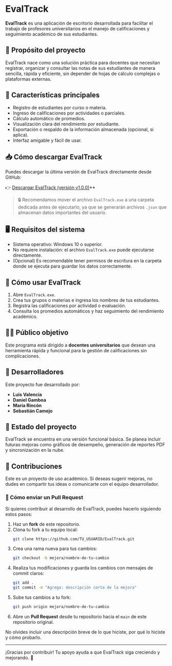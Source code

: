 # EvalTrack

**EvalTrack** es una aplicación de escritorio desarrollada para facilitar el trabajo de profesores universitarios en el manejo de calificaciones y seguimiento académico de sus estudiantes.

## 📌 Propósito del proyecto

EvalTrack nace como una solución práctica para docentes que necesitan registrar, organizar y consultar las notas de sus estudiantes de manera sencilla, rápida y eficiente, sin depender de hojas de cálculo complejas o plataformas externas.

## 🧩 Características principales

- Registro de estudiantes por curso o materia.
- Ingreso de calificaciones por actividades o parciales.
- Cálculo automático de promedios.
- Visualización clara del rendimiento por estudiante.
- Exportación o respaldo de la información almacenada (opcional, si aplica).
- Interfaz amigable y fácil de usar.

## 📥 Cómo descargar EvalTrack

Puedes descargar la última versión de EvalTrack directamente desde GitHub:

   👉 [Descargar EvalTrack (versión v1.0.0)](https://github.com/Ozaroooo/EvalTrack/releases/download/v1.0/EvalTrack.exe)**

> 🔒 Recomendamos mover el archivo `EvalTrack.exe` a una carpeta dedicada antes de ejecutarlo, ya que se generarán archivos `.json` que almacenan datos importantes del usuario.

## 🖥️ Requisitos del sistema

- Sistema operativo: Windows 10 o superior.
- No requiere instalación: el archivo `EvalTrack.exe` puede ejecutarse directamente.
- (Opcional) Es recomendable tener permisos de escritura en la carpeta donde se ejecuta para guardar los datos correctamente.

## 🚀 Cómo usar EvalTrack

1. Abre `EvalTrack.exe`.
2. Crea tus grupos o materias e ingresa los nombres de tus estudiantes.
3. Registra las calificaciones por actividad o evaluación.
4. Consulta los promedios automáticos y haz seguimiento del rendimiento académico.

## 👨‍🏫 Público objetivo

Este programa está dirigido a **docentes universitarios** que desean una herramienta rápida y funcional para la gestión de calificaciones sin complicaciones.

## 👥 Desarrolladores

Este proyecto fue desarrollado por:

- **Luis Valencia**
- **Daniel Gamboa**
- **María Rincón**
- **Sebastián Camejo**

## 📂 Estado del proyecto

EvalTrack se encuentra en una versión funcional básica. Se planea incluir futuras mejoras como gráficos de desempeño, generación de reportes PDF y sincronización en la nube.

## 🤝 Contribuciones

Este es un proyecto de uso académico. Si deseas sugerir mejoras, no dudes en compartir tus ideas o comunicarte con el equipo desarrollador.

### 📌 Cómo enviar un Pull Request

Si quieres contribuir al desarrollo de EvalTrack, puedes hacerlo siguiendo estos pasos:

1. Haz un **fork** de este repositorio.
2. Clona tu fork a tu equipo local:
   ```bash
   git clone https://github.com/TU_USUARIO/EvalTrack.git
   ```
3. Crea una rama nueva para tus cambios:
   ```bash
   git checkout -b mejora/nombre-de-tu-cambio
   ```
4. Realiza tus modificaciones y guarda los cambios con mensajes de commit claros:
   ```bash
   git add .
   git commit -m "Agrega: descripción corta de la mejora"
   ```
5. Sube tus cambios a tu fork:
   ```bash
   git push origin mejora/nombre-de-tu-cambio
   ```
6. Abre un **Pull Request** desde tu repositorio hacia el `main` de este repositorio original.

No olvides incluir una descripción breve de lo que hiciste, por qué lo hiciste y cómo probarlo.

---

¡Gracias por contribuir! Tu apoyo ayuda a que EvalTrack siga creciendo y mejorando. 🚀
